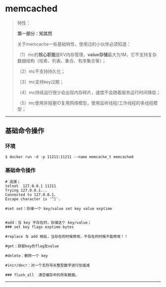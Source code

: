 # memcached

>特性：
>
>**第一部分：知其然**
>
>关于memcache一些基础特性，使用过的小伙伴必须知道：
>
>（1）mc的**核心职能**是KV内存管理，**value存储**最大为1M，它不支持复杂数据结构（哈希、列表、集合、有序集合等）；
>
>（2）mc不支持持久化；
>
>（3）mc支持key过期；
>
>（4）mc持续运行很少会出现内存碎片，速度不会随着服务运行时间降低；
>
>（5）mc使用非阻塞IO复用网络模型，使用监听线程/工作线程的多线程模型；

---

## 基础命令操作

### 环境

`````shell
$ docker run -d -p 11211:11211 --name memcache_t memcached
`````



### 基础命令操作

`````shell
# 连接；
telnet  127.0.0.1 11211 
Trying 127.0.0.1...
Connected to 127.0.0.1.
Escape character is '^]'.

#set set：存储一个 key/value set key value exptime


#add：当 key 不存在时，存储这个 key/value；
### set key flags exptime bytes

#replace 与 add 相反，当存在的时候修改，不存在的时候不能修改！！

#get：获取key的flag及value

#delete：删除一个 key

#incr/decr：对一个无符号长整型数字进行加或减

### flush_all  清空缓存中的所有数据。
`````



---

